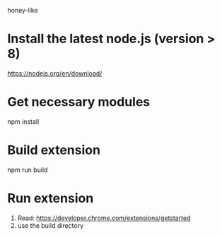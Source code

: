 honey-like

# Install the latest node.js (version > 8)
https://nodejs.org/en/download/

# Get necessary modules 
npm install 

# Build extension
npm run build 

# Run extension
1. Read: https://developer.chrome.com/extensions/getstarted
2. use the build directory